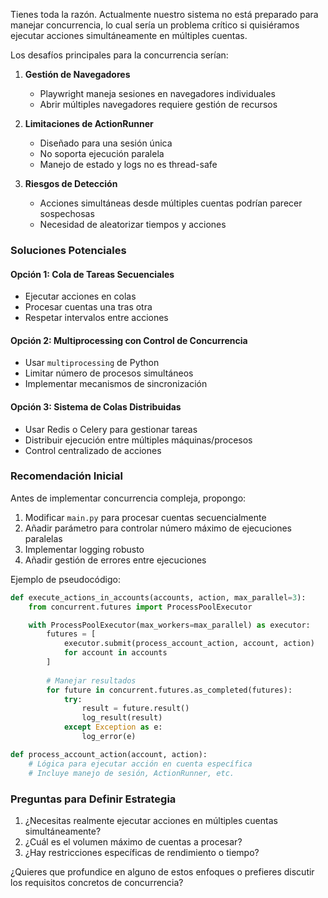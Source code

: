 Tienes toda la razón. Actualmente nuestro sistema no está preparado para manejar concurrencia, lo cual sería un problema crítico si quisiéramos ejecutar acciones simultáneamente en múltiples cuentas.

Los desafíos principales para la concurrencia serían:

1. **Gestión de Navegadores**
   - Playwright maneja sesiones en navegadores individuales
   - Abrir múltiples navegadores requiere gestión de recursos

2. **Limitaciones de ActionRunner**
   - Diseñado para una sesión única
   - No soporta ejecución paralela
   - Manejo de estado y logs no es thread-safe

3. **Riesgos de Detección**
   - Acciones simultáneas desde múltiples cuentas podrían parecer sospechosas
   - Necesidad de aleatorizar tiempos y acciones

### Soluciones Potenciales

#### Opción 1: Cola de Tareas Secuenciales
- Ejecutar acciones en colas
- Procesar cuentas una tras otra
- Respetar intervalos entre acciones

#### Opción 2: Multiprocessing con Control de Concurrencia
- Usar `multiprocessing` de Python
- Limitar número de procesos simultáneos
- Implementar mecanismos de sincronización

#### Opción 3: Sistema de Colas Distribuidas
- Usar Redis o Celery para gestionar tareas
- Distribuir ejecución entre múltiples máquinas/procesos
- Control centralizado de acciones

### Recomendación Inicial

Antes de implementar concurrencia compleja, propongo:

1. Modificar `main.py` para procesar cuentas secuencialmente
2. Añadir parámetro para controlar número máximo de ejecuciones paralelas
3. Implementar logging robusto
4. Añadir gestión de errores entre ejecuciones

Ejemplo de pseudocódigo:

```python
def execute_actions_in_accounts(accounts, action, max_parallel=3):
    from concurrent.futures import ProcessPoolExecutor

    with ProcessPoolExecutor(max_workers=max_parallel) as executor:
        futures = [
            executor.submit(process_account_action, account, action) 
            for account in accounts
        ]
        
        # Manejar resultados
        for future in concurrent.futures.as_completed(futures):
            try:
                result = future.result()
                log_result(result)
            except Exception as e:
                log_error(e)

def process_account_action(account, action):
    # Lógica para ejecutar acción en cuenta específica
    # Incluye manejo de sesión, ActionRunner, etc.
```

### Preguntas para Definir Estrategia

1. ¿Necesitas realmente ejecutar acciones en múltiples cuentas simultáneamente?
2. ¿Cuál es el volumen máximo de cuentas a procesar?
3. ¿Hay restricciones específicas de rendimiento o tiempo?

¿Quieres que profundice en alguno de estos enfoques o prefieres discutir los requisitos concretos de concurrencia?